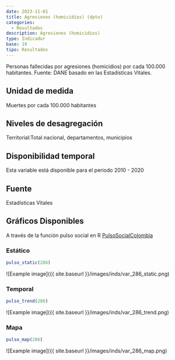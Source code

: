 ```yaml
---
date: 2023-11-01
title: Agresiones (homicidios) (dpto)
categories:
  - Resultados
description: Agresiones (homicidios)
type: Indicador
base: 19
tipo: Resultados
--- 
```


Personas fallecidas por agresiones (homicidios) por cada 100.000 habitantes.
Fuente: DANE basado en las Estadísticas Vitales.

## Unidad de medida
Muertes por cada 100.000 habitantes

## Niveles de desagregación
Territorial:Total nacional, departamentos, municipios

## Disponibilidad temporal
Esta variable está disponible para el periodo 2010 - 2020

## Fuente
Estadísticas Vitales

## Gráficos Disponibles

A través de la función pulso social en R [PulsoSocialColombia](https://github.com/pulsosocialcolombia/PulsoSocialColombia)

### Estático

``` R
pulso_static(286)
```

![Example image]({{ site.baseurl }}/images/inds/var_286_static.png)

### Temporal

``` R
pulso_trend(286)
```

![Example image]({{ site.baseurl }}/images/inds/var_286_trend.png)

### Mapa

``` R
pulso_map(286)
```

![Example image]({{ site.baseurl }}/images/inds/var_286_map.png)